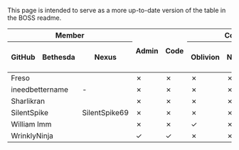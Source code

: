 This page is intended to serve as a more up-to-date version of the table in the BOSS readme.

<table>
<thead>
<tr><th colspan="3">Member<th rowspan="2">Admin<th rowspan="2">Code<th colspan="5">Contributes To Masterlist
<tr><th>GitHub<th>Bethesda<th>Nexus<th>Oblivion<th>Nehrim<th>Skyrim<th>Fallout 3<th>Fallout: New Vegas
<tbody>
<tr><td colspan="3">Freso<td>&#x2717;<td>&#x2717;<td>&#x2717;<td>&#x2717;<td>&#x2713;<td>&#x2717;<td>&#x2717;
<tr><td colspan="2">ineedbettername<td>-<td>&#x2717;<td>&#x2717;<td>&#x2717;<td>&#x2717;<td>&#x2713;<td>&#x2717;<td>&#x2717;
<tr><td colspan="3">Sharlikran<td>&#x2717;<td>&#x2717;<td>&#x2717;<td>&#x2717;<td>&#x2713;<td>&#x2717;<td>&#x2717;
<tr><td colspan="2">SilentSpike<td>SilentSpike69<td>&#x2717;<td>&#x2717;<td>&#x2717;<td>&#x2717;<td>&#x2713;<td>&#x2717;<td>&#x2717;
<tr><td colspan="3">William Imm<td>&#x2717;<td>&#x2717;<td>&#x2713;<td>&#x2717;<td>&#x2713;<td>&#x2717;<td>&#x2717;
<tr><td colspan="3">WrinklyNinja<td>&#x2713;<td>&#x2713;<td>&#x2717;<td>&#x2717;<td>&#x2717;<td>&#x2717;<td>&#x2717;

</table>